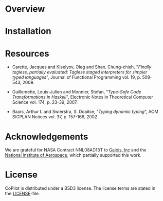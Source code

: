 Overview
========

Installation
============

Resources
=========

+ Carette, Jacques and Kiselyov, Oleg and Shan, Chung-chieh,
  "*Finally tagless, partially evaluated: Tagless staged interpreters for simpler typed languages*",
  Journal of Functional Programming vol. 19, p. 509-543, 2009.

+ Guillemette, Louis-Julien and Monnier, Stefan,
  "*Type-Safe Code Transformations in Haskell*",
  Electronic Notes in Theoretical Computer Science vol. 174, p. 23-39, 2007.

+ Baars, Arthur I. and Swierstra, S. Doaitse,
  "*Typing dynamic typing*",
  ACM SIGPLAN Notices vol. 37, p. 157-166, 2002

Acknowledgements
================

We are grateful for NASA Contract NNL08AD13T to [Galois, Inc](http://corp.galois.com/) and the [National Institute of Aerospace](http://www.nianet.org/), which partially supported this work.

License
=======

CoPilot is distributed under a BSD3 license. The license terms are stated in the [LICENSE](http://github.com/niswegmann/copilot-language/tree/master/LICENSE)-file.
